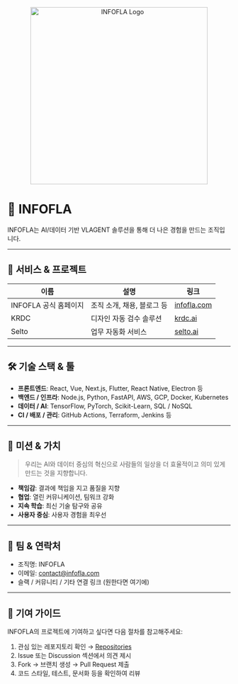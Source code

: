 <!-- 배너 이미지 (원한다면 넣기) -->
<p align="center">
  <img src="https://raw.githubusercontent.com/Infofla/.github/main/profile/banner1.svg" alt="INFOFLA Logo" width="400" />
</p>

# 👋 INFOFLA

INFOFLA는 AI/데이터 기반 VLAGENT 솔루션을 통해 더 나은 경험을 만드는 조직입니다.

---

## 🚀 서비스 & 프로젝트

| 이름 | 설명 | 링크 |
|------|------|------|
| INFOFLA 공식 홈페이지 | 조직 소개, 채용, 블로그 등 | [infofla.com](https://www.infofla.com) |
| KRDC | 디자인 자동 검수 솔루션 | [krdc.ai](https://www.krdc.ai) |
| Selto | 업무 자동화 서비스 | [selto.ai](https://www.selto.ai) |

---

## 🛠 기술 스택 & 툴

- **프론트엔드**: React, Vue, Next.js, Flutter, React Native, Electron 등  
- **백엔드 / 인프라**: Node.js, Python, FastAPI, AWS, GCP, Docker, Kubernetes  
- **데이터 / AI**: TensorFlow, PyTorch, Scikit-Learn, SQL / NoSQL  
- **CI / 배포 / 관리**: GitHub Actions, Terraform, Jenkins 등  

---

## 🌟 미션 & 가치

> 우리는 AI와 데이터 중심의 혁신으로 사람들의 일상을 더 효율적이고 의미 있게 만드는 것을 지향합니다.

- **책임감**: 결과에 책임을 지고 품질을 지향  
- **협업**: 열린 커뮤니케이션, 팀워크 강화  
- **지속 학습**: 최신 기술 탐구와 공유  
- **사용자 중심**: 사용자 경험을 최우선  

---

## 👥 팀 & 연락처

- 조직명: INFOFLA  
- 이메일: contact@infofla.com  
- 슬랙 / 커뮤니티 / 기타 연결 링크 (원한다면 여기에)  

---

## 🤝 기여 가이드

INFOFLA의 프로젝트에 기여하고 싶다면 다음 절차를 참고해주세요:

1. 관심 있는 레포지토리 확인 → [Repositories](https://github.com/INFOFLA)  
2. Issue 또는 Discussion 섹션에서 의견 제시  
3. Fork → 브랜치 생성 → Pull Request 제출  
4. 코드 스타일, 테스트, 문서화 등을 확인하여 리뷰  

